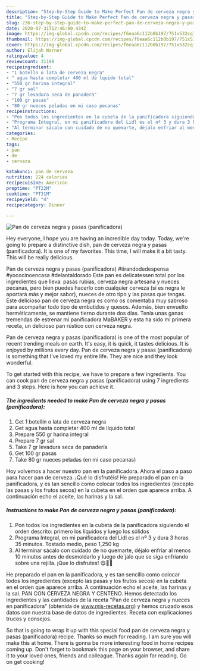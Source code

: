```yaml
---
description: "Step-by-Step Guide to Make Perfect Pan de cerveza negra y pasas (panificadora)"
title: "Step-by-Step Guide to Make Perfect Pan de cerveza negra y pasas (panificadora)"
slug: 236-step-by-step-guide-to-make-perfect-pan-de-cerveza-negra-y-pasas-panificadora
date: 2020-07-31T12:46:00.434Z
image: https://img-global.cpcdn.com/recipes/f6eaa6c112b0b197/751x532cq70/pan-de-cerveza-negra-y-pasas-panificadora-foto-principal.jpg
thumbnail: https://img-global.cpcdn.com/recipes/f6eaa6c112b0b197/751x532cq70/pan-de-cerveza-negra-y-pasas-panificadora-foto-principal.jpg
cover: https://img-global.cpcdn.com/recipes/f6eaa6c112b0b197/751x532cq70/pan-de-cerveza-negra-y-pasas-panificadora-foto-principal.jpg
author: Elijah Warner
ratingvalue: 4
reviewcount: 31198
recipeingredient:
- "1 botelln o lata de cerveza negra"
- " agua hasta completar 400 ml de lquido total"
- "550 gr harina integral"
- "7 gr sal"
- "7 gr levadura seca de panadera"
- "100 gr pasas"
- "80 gr nueces peladas en mi caso pecanas"
recipeinstructions:
- "Pon todos los ingredientes en la cubeta de la panificadora siguiendo el orden descrito: primero los líquidos y luego los sólidos"
- "Programa Integral, en mi panificadora del Lidl es el nº 3 y dura 3 horas 35 minutos. Tostado medio, peso 1,250 kg"
- "Al terminar sácalo con cuidado de no quemarte, déjalo enfriar al menos 10 minutos antes de desmoldarlo y luego de´jalo que se siga enfriando sobre una rejilla. ¡Que lo disfrutes! 😋👏👏"
categories:
- Recipe
tags:
- pan
- de
- cerveza

katakunci: pan de cerveza 
nutrition: 224 calories
recipecuisine: American
preptime: "PT22M"
cooktime: "PT31M"
recipeyield: "4"
recipecategory: Dinner

---
```



![Pan de cerveza negra y pasas (panificadora)](https://img-global.cpcdn.com/recipes/f6eaa6c112b0b197/751x532cq70/pan-de-cerveza-negra-y-pasas-panificadora-foto-principal.jpg)

Hey everyone, I hope you are having an incredible day today. Today, we're going to prepare a distinctive dish, pan de cerveza negra y pasas (panificadora). It is one of my favorites. This time, I will make it a bit tasty. This will be really delicious.

Pan de cerveza negra y pasas (panificadora) #tirandodedespensa #yococinoencasa #delantaldorado Este pan es delicatessen total por los ingredientes que lleva: pasas rubias, cerveza negra artesana y nueces pecanas, pero bien puedes hacerlo con cualquier cerveza (si es negra le aportará más y mejor sabor), nueces de otro tipo y las pasas que tengas. Este delicioso pan de cerveza negra es como os comentaba muy sabroso para acompañar todo tipo de embutidos y quesos. Además, bien envuelto herméticamente, se mantiene tierno durante dos días. Tení­a unas ganas tremendas de estrenar mi panificadora MaBAKER y esta ha sido mi primera receta, un delicioso pan rústico con cerveza negra.

Pan de cerveza negra y pasas (panificadora) is one of the most popular of recent trending meals on earth. It's easy, it is quick, it tastes delicious. It is enjoyed by millions every day. Pan de cerveza negra y pasas (panificadora) is something that I've loved my entire life. They are nice and they look wonderful.


To get started with this recipe, we have to prepare a few ingredients. You can cook pan de cerveza negra y pasas (panificadora) using 7 ingredients and 3 steps. Here is how you can achieve it.

<!--inarticleads1-->

##### The ingredients needed to make Pan de cerveza negra y pasas (panificadora):

1. Get 1 botellín o lata de cerveza negra
1. Get  agua hasta completar 400 ml de líquido total
1. Prepare 550 gr harina integral
1. Prepare 7 gr sal
1. Take 7 gr levadura seca de panadería
1. Get 100 gr pasas
1. Take 80 gr nueces peladas (en mi caso pecanas)


Hoy volvemos a hacer nuestro pan en la panificadora. Ahora el paso a paso para hacer pan de cerveza. ¡Qué lo disfrutéis! He preparado el pan en la panificadora, y es tan sencillo como colocar todos los ingredientes (excepto las pasas y los frutos secos) en la cubeta en el orden que aparece arriba. A continuación echo el aceite, las harinas y la sal. 

<!--inarticleads2-->

##### Instructions to make Pan de cerveza negra y pasas (panificadora):

1. Pon todos los ingredientes en la cubeta de la panificadora siguiendo el orden descrito: primero los líquidos y luego los sólidos
1. Programa Integral, en mi panificadora del Lidl es el nº 3 y dura 3 horas 35 minutos. Tostado medio, peso 1,250 kg
1. Al terminar sácalo con cuidado de no quemarte, déjalo enfriar al menos 10 minutos antes de desmoldarlo y luego de´jalo que se siga enfriando sobre una rejilla. ¡Que lo disfrutes! 😋👏👏


He preparado el pan en la panificadora, y es tan sencillo como colocar todos los ingredientes (excepto las pasas y los frutos secos) en la cubeta en el orden que aparece arriba. A continuación echo el aceite, las harinas y la sal. PAN CON CERVEZA NEGRA Y CENTENO. Hemos detectado los ingredientes y las cantidades de la receta &#34;Pan de cerveza negra y nueces en panificadora&#34; (obtenida de www.mis-recetas.org) y hemos cruzado esos datos con nuestra base de datos de ingredientes. Receta con explicaciones trucos y consejos. 

So that is going to wrap it up with this special food pan de cerveza negra y pasas (panificadora) recipe. Thanks so much for reading. I am sure you will make this at home. There is gonna be more interesting food in home recipes coming up. Don't forget to bookmark this page on your browser, and share it to your loved ones, friends and colleague. Thanks again for reading. Go on get cooking!
